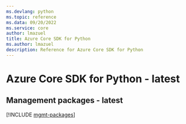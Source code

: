```yaml
---
ms.devlang: python
ms.topic: reference
ms.data: 09/20/2022
ms.service: core
author: lmazuel
title: Azure Core SDK for Python
ms.author: lmazuel
description: Reference for Azure Core SDK for Python
---
```

# Azure Core SDK for Python - latest

## Management packages - latest
[!INCLUDE [mgmt-packages](core-mgmt-index.md)]